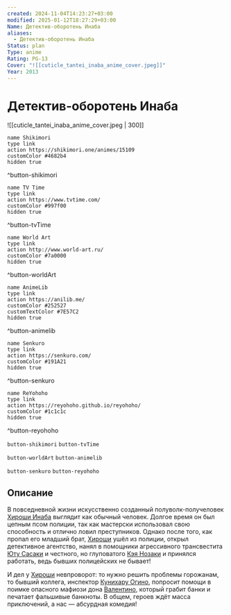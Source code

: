 ```yaml
---
created: 2024-11-04T14:23:27+03:00
modified: 2025-01-12T18:27:29+03:00
Name: Детектив-оборотень Инаба
aliases:
  - Детектив-оборотень Инаба
Status: plan
Type: anime
Rating: PG-13
Cover: "![[cuticle_tantei_inaba_anime_cover.jpeg]]"
Year: 2013
---
```


# Детектив-оборотень Инаба

![[cuticle_tantei_inaba_anime_cover.jpeg | 300]]

```button
name Shikimori
type link
action https://shikimori.one/animes/15109
customColor #4682b4
hidden true
```
^button-shikimori

```button
name TV Time
type link
action https://www.tvtime.com/
customColor #997f00
hidden true
```
^button-tvTime

```button
name World Art
type link
action http://www.world-art.ru/
customColor #7a0000
hidden true
```
^button-worldArt

```button
name AnimeLib
type link
action https://anilib.me/
customColor #252527
customTextColor #7E57C2
hidden true
```
^button-animelib

```button
name Senkuro
type link
action https://senkuro.com/
customColor #191A21
hidden true
```
^button-senkuro

```button
name ReYohoho
type link
action https://reyohoho.github.io/reyohoho/
customColor #1c1c1c
hidden true
```
^button-reyohoho

`button-shikimori` `button-tvTime`

`button-worldArt` `button-animelib`

`button-senkuro` `button-reyohoho`

## Описание

В повседневной жизни искусственно созданный полуволк-получеловек [Хироши Инаба](https://shikimori.one/characters/35517-hiroshi-inaba) выглядит как обычный человек. Долгое время он был цепным псом полиции, так как мастерски использовал свою способность и отлично ловил преступников. Однако после того, как пропал его младший брат, [Хироши](https://shikimori.one/characters/35517-hiroshi-inaba) ушёл из полиции, открыл детективное агентство, нанял в помощники агрессивного трансвестита [Юту Сасаки](https://shikimori.one/characters/35518-yuuta-sasaki) и честного, но глуповатого [Кэя Нозаки](https://shikimori.one/characters/72671-kei-nozaki) и принялся работать, ведь бывших полицейских не бывает!

И дел у [Хироши](https://shikimori.one/characters/35517-hiroshi-inaba) невпроворот: то нужно решить проблемы горожанам, то бывший коллега, инспектор [Кунихару Огино](https://shikimori.one/characters/67607-kuniharu-ogino), попросит помощи в поимке опасного мафиози дона [Валентино](https://shikimori.one/characters/67697-valentino), который грабит банки и печатает фальшивые банкноты. В общем, героев ждёт масса приключений, а нас — абсурдная комедия!
